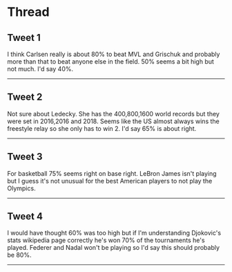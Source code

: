 # Thread

## Tweet 1

I think Carlsen really is about 80% to beat MVL and Grischuk and probably more than that to beat anyone else in the field. 50% seems a bit high but not much. I'd say 40%.

---

## Tweet 2

Not sure about Ledecky. She has the 400,800,1600 world records but they were set in 2016,2016 and 2018. Seems like the US almost always wins the freestyle relay so she only has to win 2. I'd say 65% is about right.

---

## Tweet 3

For basketball 75% seems right on base right. LeBron James isn't playing but I guess it's not unusual for the best American players to not play the Olympics.

---

## Tweet 4

I would have thought 60% was too high but if I'm understanding Djokovic's stats wikipedia page correctly he's won 70% of the tournaments he's played. Federer and Nadal won't be playing so I'd say this should probably be 80%.

---

